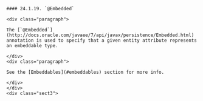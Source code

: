     #### 24.1.19. `@Embedded`

    <div class="paragraph">

    The [`@Embedded`](http://docs.oracle.com/javaee/7/api/javax/persistence/Embedded.html) annotation is used to specify that a given entity attribute represents an embeddable type.

    </div>
    <div class="paragraph">

    See the [Embeddables](#embeddables) section for more info.

    </div>
    </div>
    <div class="sect3">